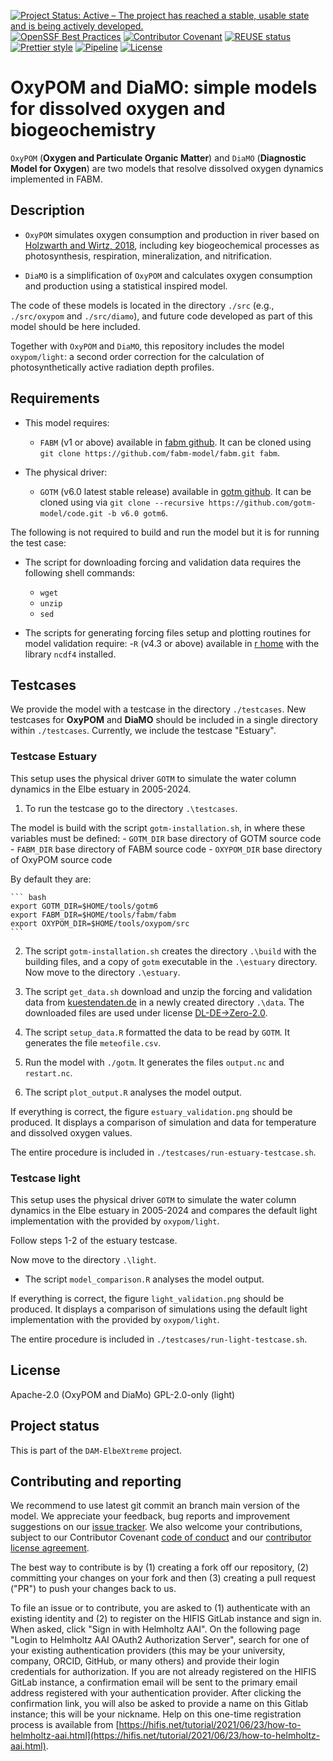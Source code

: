 <!--
SPDX-FileCopyrightText: 2025 Helmholtz-Zentrum hereon GmbH
SPDX-License-Identifier: CC0-1.0
SPDX-FileContributor Ovidio Garcia-Oliva <ovidio.garcia@hereon.de>
-->

[![Project Status: Active – The project has reached a stable, usable state and is being actively developed.](https://www.repostatus.org/badges/latest/active.svg)](https://www.repostatus.org/#active)
[![OpenSSF Best Practices](https://www.bestpractices.dev/projects/10196/badge)](https://www.bestpractices.dev/projects/10196)
[![Contributor Covenant](https://img.shields.io/badge/Contributor%20Covenant-2.1-4baaaa.svg)](./doc/contributing/code_of_conduct.md)
[![REUSE status](https://api.reuse.software/badge/github.com/fsfe/reuse-tool)](https://api.reuse.software/info/codebase.helmholtz.cloud/dam-elbextreme/oxypom)
[![Prettier style](https://img.shields.io/badge/code_style-prettier-ff69b4.svg?style=flat-square)](https://github.com/prettier/prettier)
[![Pipeline](https://codebase.helmholtz.cloud/dam-elbextreme/oxypom/badges/main/pipeline.svg)](https://codebase.helmholtz.cloud/dam-elbextreme/oxypom/-/pipelines)
[![License](https://img.shields.io/badge/License-Apache%202.0-blue.svg)](./LICENSES/Apache-2.0.txt)

<!--
[![CodeFactor](https://www.codefactor.io/repository/github/platipodium/vinos/badge)](https://www.codefactor.io/repository/github/platipodium/vinos
[![Open Code](https://img.shields.io/badge/_%3C%2F%3E-open_code-92c02e?logo=gnometerminal&logoColor=lightblue&link=https://www.comses.net/resources/open-code-badge/)](LINK HERE)
[![DOI](https://zenodo.org/badge/DOI/10.5281/zenodo.8430014.svg)](LINK HERE)
[![JOSS status](https://joss.theoj.org/papers/84a737c77c6d676d0aefbcef8974b138/status.svg)](LINK HERE)
-->


# OxyPOM and DiaMO: simple models for dissolved oxygen and biogeochemistry

`OxyPOM` (**Oxygen and Particulate Organic Matter**) and `DiaMO` (**Diagnostic Model for Oxygen**) are two models that resolve dissolved oxygen dynamics implemented in FABM.

## Description

-   `OxyPOM` simulates oxygen consumption and production in river based on [Holzwarth and Wirtz, 2018](https://doi.org/10.1016/j.ecss.2018.01.020), including key biogeochemical processes as photosynthesis, respiration, mineralization, and nitrification.

-   `DiaMO` is a simplification of `OxyPOM` and calculates oxygen consumption and production using a statistical inspired model.

The code of these models is located in the directory `./src` (e.g., `./src/oxypom` and `./src/diamo`), and future code developed as part of this model should be here included.

Together with `OxyPOM` and `DiaMO`, this repository includes the model `oxypom/light`: a second order correction for the calculation of photosynthetically active radiation depth profiles.

## Requirements

-   This model requires:

    -   `FABM` (v1 or above) available in [fabm github](https://github.com/fabm-model/fabm/).
        It can be cloned using `git clone https://github.com/fabm-model/fabm.git fabm`.

-   The physical driver:
    -   `GOTM` (v6.0 latest stable release) available in [gotm github](https://github.com/orgs/gotm-model/repositories).
        It can be cloned using via `git clone --recursive https://github.com/gotm-model/code.git -b v6.0 gotm6`.

The following is not required to build and run the model but it is for running the test case:

-   The script for downloading forcing and validation data requires the following shell commands:

    -   `wget`
    -   `unzip`
    -   `sed`

-   The scripts for generating forcing files setup and plotting routines for model validation require: -`R` (v4.3 or above) available in [r home](https://www.r-project.org/) with the library `ncdf4` installed.

## Testcases

We provide the model with a testcase in the directory `./testcases`.
New testcases for **OxyPOM** and **DiaMO** should be included in a single directory within `./testcases`.
Currently, we include the testcase "Estuary".

### Testcase Estuary

This setup uses the physical driver `GOTM` to simulate the water column dynamics in the Elbe estuary in 2005-2024.

1. To run the testcase go to the directory `.\testcases`.

The model is build with the script `gotm-installation.sh`, in where these variables must be defined: - `GOTM_DIR` base directory of GOTM source code - `FABM_DIR` base directory of FABM source code - `OXYPOM_DIR` base directory of OxyPOM source code

By default they are:

    ``` bash
    export GOTM_DIR=$HOME/tools/gotm6
    export FABM_DIR=$HOME/tools/fabm/fabm
    export OXYPOM_DIR=$HOME/tools/oxypom/src
    ```

2. The script `gotm-installation.sh` creates the directory `.\build` with the building files, and a copy of `gotm` executable in the `.\estuary` directory.
   Now move to the directory `.\estuary`.

3. The script `get_data.sh` download and unzip the forcing and validation data from [kuestendaten.de](https://www.kuestendaten.de) in a newly created directory `.\data`.
   The downloaded files are used under license [DL-DE->Zero-2.0](https://www.govdata.de/dl-de/zero-2-0).

4. The script `setup_data.R` formatted the data to be read by `GOTM`. It generates the file `meteofile.csv`.

5. Run the model with `./gotm`. It generates the files `output.nc` and `restart.nc`.

6. The script `plot_output.R` analyses the model output.

If everything is correct, the figure `estuary_validation.png` should be produced.
It displays a comparison of simulation and data for temperature and dissolved oxygen values.

The entire procedure is included in `./testcases/run-estuary-testcase.sh`.

### Testcase light

This setup uses the physical driver `GOTM` to simulate the water column dynamics in the Elbe estuary in 2005-2024 and compares the default light implementation with the provided by `oxypom/light`.

Follow steps 1-2 of the estuary testcase.

Now move to the directory `.\light`.

-   The script `model_comparison.R` analyses the model output.

If everything is correct, the figure `light_validation.png` should be produced.
It displays a comparison of simulations using the default light implementation with the provided by `oxypom/light`.

The entire procedure is included in `./testcases/run-light-testcase.sh`.

## License

Apache-2.0 (OxyPOM and DiaMo)
GPL-2.0-only (light)

## Project status

This is part of the `DAM-ElbeXtreme` project.

## Contributing and reporting

We recommend to use latest git commit an branch main version of the model.
We appreciate your feedback, bug reports and improvement suggestions on our [issue tracker](https://codebase.helmholtz.cloud/dam-elbextreme/oxypom/-/issues).
We also welcome your contributions, subject to our Contributor Covenant [code of conduct](https://codebase.helmholtz.cloud/dam-elbextreme/oxypom/-/blob/main/doc/contributing/code_of_conduct.md) and our [contributor license agreement](https://codebase.helmholtz.cloud/dam-elbextreme/oxypom/-/blob/main/doc/contributing/contributing-license.md).

The best way to contribute is by (1) creating a fork off our repository, (2) committing your changes on your fork and then (3) creating a pull request ("PR") to push your changes back to us.

To file an issue or to contribute, you are asked to (1) authenticate with an existing identity and (2) to register on the HIFIS GitLab instance and sign in. 
When asked, click "Sign in with Helmholtz AAI".
On the following page "Login to Helmholtz AAI OAuth2 Authorization Server", search for one of your existing authentication providers (this may be your university, company, ORCID, GitHub, or many others) and provide their login credentials for authorization.
If you are not already registered on the HIFIS GitLab instance, a confirmation email will be sent to the primary email address registered with your authentication provider. 
After clicking the confirmation link, you will also be asked to provide a name on this Gitlab instance; this will be your nickname.
Help on this one-time registration process is available from [https://hifis.net/tutorial/2021/06/23/how-to-helmholtz-aai.html](https://hifis.net/tutorial/2021/06/23/how-to-helmholtz-aai.html).

